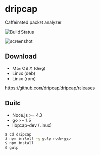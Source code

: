 # dripcap

Caffeinated packet analyzer

[![Build Status](https://travis-ci.org/dripcap/dripcap.svg)](https://travis-ci.org/dripcap/dripcap)

![screenshot](https://github.com/h2so5/dripcap/blob/master/images/screenshot.png)

## Download

- Mac OS X (dmg)
- Linux (deb)
- Linux (rpm)

https://github.com/dripcap/dripcap/releases

## Build

- Node.js >= 4.0
- go >= 1.5
- libpcap-dev (Linux)

```bash
$ cd dripcap
$ npm install -g gulp node-gyp
$ npm install
$ gulp
```
